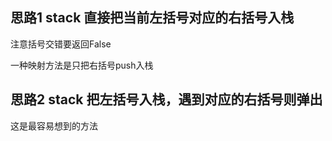 ## 思路1 stack 直接把当前左括号对应的右括号入栈

注意括号交错要返回False

一种映射方法是只把右括号push入栈

## 思路2 stack 把左括号入栈，遇到对应的右括号则弹出

这是最容易想到的方法
